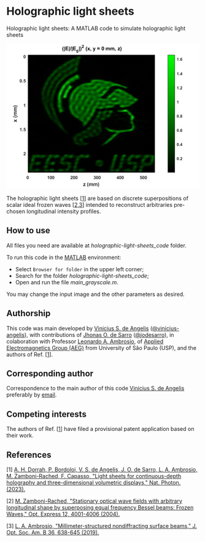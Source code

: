 # Holographic light sheets
Holographic light sheets: A MATLAB code to simulate holographic light sheets

<p align="center">
  <img src="holographic-light-sheets_code/result.jpg">
</p>

The holographic light sheets [[1](#references)] are based on discrete superpositions of scalar ideal frozen waves [[2,3](#references)] intended to reconstruct arbitraries pre-chosen longitudinal intensity profiles.

## How to use
All files you need are available at *holographic-light-sheets_code* folder.

To run this code in the <a href="https://www.mathworks.com/products/matlab.html">MATLAB</a> environment:
- Select `Browser for folder` in the upper left corner;
- Search for the folder *holographic-light-sheets_code*;
- Open and run the file *main_grayscale.m*.

You may change the input image and the other parameters as desired.

## Authorship
This code was main developed by <a href="https://www.researchgate.net/profile/Vinicius-De-Angelis">Vinicius S. de Angelis</a> ([@vinicius-angelis]( https://github.com/vinicius-angelis )), with contributions of <a href="https://www.researchgate.net/profile/Jhonas-de-Sarro">Jhonas O. de Sarro</a> ([@jodesarro]( https://github.com/jodesarro )), in colaboration with Professor <a href="https://www.researchgate.net/profile/Leonardo-Ambrosio">Leonardo A. Ambrosio</a>, of <a href="http://www.sel.eesc.usp.br/leonardo">Applied Electromagnetics Group (AEG)</a> from University of São Paulo (USP), and the authors of Ref. [[1](#references)].

## Corresponding author
Correspondence to the main author of this code <a href="https://www.researchgate.net/profile/Vinicius-De-Angelis">Vinicius S. de Angelis</a> preferably by <a href=mailto:vinicius.angelis@usp.br>email</a>.

## Competing interests
The authors of Ref. [[1](#references)] have filed a provisional patent application based on their work.

## References
[1] <a href="https://doi.org/10.1038/s41566-023-01188-y">A. H. Dorrah, P. Bordoloi, V. S. de Angelis, J. O. de Sarro, L. A. Ambrosio, M. Zamboni-Rached, F. Capasso, "Light sheets for continuous-depth holography and three-dimensional volumetric displays," Nat. Photon. (2023).</a>

[2] <a href="https://doi.org/10.1364/OPEX.12.004001">M. Zamboni-Rached, "Stationary optical wave fields with arbitrary longitudinal shape by superposing equal frequency Bessel beams: Frozen Waves," Opt. Express 12, 4001-4006 (2004).</a>

[3] <a href="https://doi.org/10.1364/JOSAB.36.000638">L. A. Ambrosio, "Millimeter-structured nondiffracting surface beams," J. Opt. Soc. Am. B 36, 638-645 (2019).</a>
